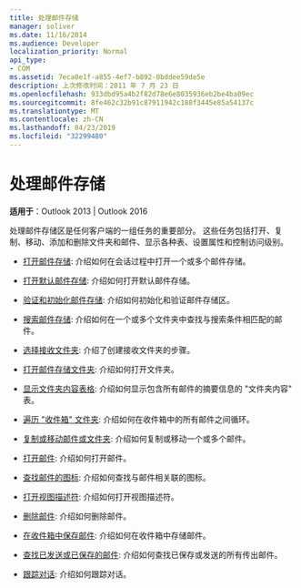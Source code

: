 ```yaml
---
title: 处理邮件存储
manager: soliver
ms.date: 11/16/2014
ms.audience: Developer
localization_priority: Normal
api_type:
- COM
ms.assetid: 7eca0e1f-a855-4ef7-b892-0bddee59de5e
description: 上次修改时间：2011 年 7 月 23 日
ms.openlocfilehash: 933dbd95a4b2f82d78e6e8035936eb2be4ba09ec
ms.sourcegitcommit: 8fe462c32b91c87911942c188f3445e85a54137c
ms.translationtype: MT
ms.contentlocale: zh-CN
ms.lasthandoff: 04/23/2019
ms.locfileid: "32299480"
---
```

# <a name="handling-a-message-store"></a>处理邮件存储
  
**适用于**：Outlook 2013 | Outlook 2016 
  
处理邮件存储区是任何客户端的一组任务的重要部分。 这些任务包括打开、复制、移动、添加和删除文件夹和邮件、显示各种表、设置属性和控制访问级别。

- [打开邮件存储](opening-a-message-store.md): 介绍如何在会话过程中打开一个或多个邮件存储。
    
- [打开默认邮件存储](opening-the-default-message-store.md): 介绍如何打开默认邮件存储。
    
- [验证和初始化邮件存储](validating-and-initializing-a-message-store.md): 介绍如何初始化和验证邮件存储区。
    
- [搜索邮件存储](searching-a-message-store.md): 介绍如何在一个或多个文件夹中查找与搜索条件相匹配的邮件。
    
- [选择接收文件夹](selecting-a-receive-folder.md): 介绍了创建接收文件夹的步骤。
    
- [打开邮件存储文件夹](opening-a-message-store-folder.md): 介绍如何打开文件夹。
    
- [显示文件夹内容表格](displaying-a-folder-contents-table.md): 介绍如何显示包含所有邮件的摘要信息的 "文件夹内容" 表。
    
- [遍历 "收件箱" 文件夹](traversing-the-inbox-folder.md): 介绍如何在收件箱中的所有邮件之间循环。
    
- [复制或移动邮件或文件夹](copying-or-moving-a-message-or-a-folder.md): 介绍如何复制或移动一个或多个邮件。
    
- [打开邮件](opening-a-message.md): 介绍如何打开邮件。
    
- [查找邮件的图标](finding-the-icon-for-a-message.md): 介绍如何查找与邮件相关联的图标。
    
- [打开视图描述符](opening-a-view-descriptor.md): 介绍如何打开视图描述符。
    
- [删除邮件](deleting-a-message.md): 介绍如何删除邮件。
    
- [在收件箱中保存邮件](saving-a-message-in-the-inbox.md): 介绍如何在收件箱中存储邮件。
    
- [查找已发送或已保存的邮件](finding-sent-or-saved-messages.md): 介绍如何查找已保存或发送的所有传出邮件。
    
- [跟踪对话](tracking-conversations.md): 介绍如何跟踪对话。
    

